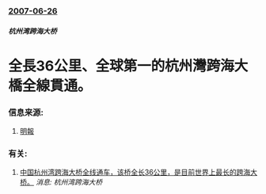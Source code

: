 ### [2007-06-26](/news/2007/06/26/index.md)

##### 杭州湾跨海大桥
# 全長36公里、全球第一的杭州灣跨海大橋全線貫通。




### 信息来源:

1. [明報](https://web.archive.org/web/20070706015625/http://www.mpinews.com/htm/INews/20070626/ca21423t.htm)

### 有关:

1. [中国杭州湾跨海大桥全线通车，该桥全长36公里，是目前世界上最长的跨海大桥。](/news/2008/05/1/中国杭州湾跨海大桥全线通车-该桥全长36公里-是目前世界上最长的跨海大桥.md) _消息: 杭州湾跨海大桥_
